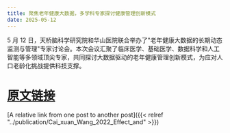 ```yaml
---
title: 聚焦老年健康大数据，多学科专家探讨健康管理创新模式
date: 2025-05-12
---
```


5 月 12 日，天桥脑科学研究院和华山医院联合举办了"老年健康大数据的长期动态监测与管理"专家讨论会。本次会议汇聚了临床医学、基础医学、数据科学和人工智能等多领域顶尖专家，共同探讨大数据驱动的老年健康管理创新模式，为应对人口老龄化挑战提供科技支撑。

<!--more-->

# [原文链接](https://mp.weixin.qq.com/s/sFTNcgsHu7jx-lqYR9dOug)

[A relative link from one post to another post]({{< relref "../publication/Cai_xuan_Wang_2022_Effect_and" >}})
